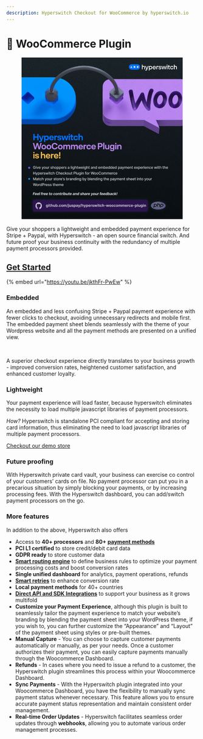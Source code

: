 ```yaml
---
description: Hyperswitch Checkout for WooCommerce by hyperswitch.io
---
```


# 🔌 WooCommerce Plugin

<figure><img src="../../../.gitbook/assets/image (116).png" alt=""><figcaption></figcaption></figure>

Give your shoppers a lightweight and embedded payment experience for Stripe + Paypal, with Hyperswitch - an open source financial switch. And future proof your business continuity with the redundancy of multiple payment processors provided.

## [Get Started](https://app.hyperswitch.io/register)

{% embed url="https://youtu.be/jkthFr-PwEw" %}

### Embedded

An embedded and less confusing Stripe + Paypal payment experience with fewer clicks to checkout, avoiding unnecessary redirects and mobile first. The embedded payment sheet blends seamlessly with the theme of your Wordpress website and all the payment methods are presented on a unified view.

<figure><img src="https://hyperswitch.io/img/site/wooCommercePaymentExperience.png" alt=""><figcaption></figcaption></figure>

A superior checkout experience directly translates to your business growth - improved conversion rates, heightened customer satisfaction, and enhanced customer loyalty.

### Lightweight

Your payment experience will load faster, because hyperswitch eliminates the necessity to load multiple javascript libraries of payment processors.

_How?_ Hyperswitch is standalone PCI compliant for accepting and storing card information, thus eliminating the need to load javascript libraries of multiple payment processors.

[Checkout our demo store](https://hswpdemo.store/)

### Future proofing

With Hyperswitch private card vault, your business can exercise co control of your customers’ cards on file. No payment processor can put you in a precarious situation by simply blocking your payments, or by increasing processing fees. With the Hyperswitch dashboard, you can add/switch payment processors on the go.

### More features

In addition to the above, Hyperswitch also offers

* Access to **40+ processors** and **80+** [**payment methods**](https://hyperswitch.io/docs/paymentMethods/testCredentials)
* **PCI L1 certified** to store credit/debit card data
* **GDPR ready** to store customer data
* [**Smart routing engine**](https://hyperswitch.io/docs/features/smartRouter) to define business rules to optimize your payment processing costs and boost conversion rates
* **Single unified dashboard** for analytics, payment operations, refunds
* [**Smart retries**](https://hyperswitch.io/docs/features/smartRetries) to enhance conversion rate
* **Local payment methods** for 40+ countries
* [**Direct API and SDK Integrations**](https://api-reference.hyperswitch.io/introduction) to support your business as it grows multifold
* **Customize your Payment Experience**, although this plugin is built to seamlessly tailor the payment experience to match your website’s branding by blending the payment sheet into your WordPress theme, if you wish to, you can further customize the “Appearance” and “Layout” of the payment sheet using styles or pre-built themes.
* **Manual Capture** - You can choose to capture customer payments automatically or manually, as per your needs. Once a customer authorizes their payment, you can easily capture payments manually through the Woocommerce Dashboard.
* **Refunds** - In cases where you need to issue a refund to a customer, the Hyperswitch plugin streamlines this process within your Woocommerce Dashboard.
* **Sync Payments** - With the Hyperswitch plugin integrated into your Woocommerce Dashboard, you have the flexibility to manually sync payment status whenever necessary. This feature allows you to ensure accurate payment status representation and maintain consistent order management.
* **Real-time Order Updates** - Hyperswitch facilitates seamless order updates through **webhooks**, allowing you to automate various order management processes.



###
